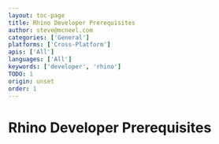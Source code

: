```yaml
---
layout: toc-page
title: Rhino Developer Prerequisites
author: steve@mcneel.com
categories: ['General']
platforms: ['Cross-Platform']
apis: ['All']
languages: ['All']
keywords: ['developer', 'rhino']
TODO: 1
origin: unset
order: 1
---
```



# Rhino Developer Prerequisites
